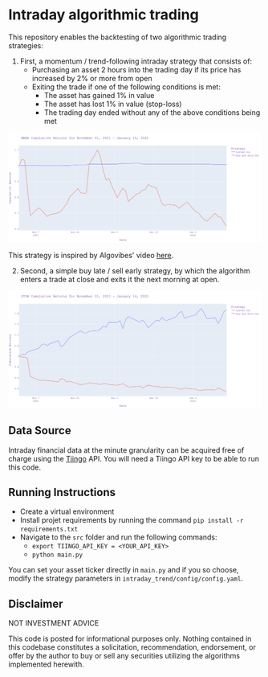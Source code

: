 # Intraday algorithmic trading

This repository enables the backtesting of two algorithmic trading strategies:

1. First, a momentum / trend-following intraday strategy that consists of:
   - Purchasing an asset 2 hours into the trading day if its price has increased by 2% or more from open
   - Exiting the trade if one of the following conditions is met:
     - The asset has gained 1% in value
     - The asset has lost 1% in value (stop-loss)
     - The trading day ended without any of the above conditions being met

  ![alt text](https://github.com/cta2106/algo-trading/blob/master/mrna_cumulative_returns.png)

  This strategy is inspired by Algovibes' video [here](https://www.youtube.com/watch?v=BhOdgrxWi5c).

2. Second, a simple buy late / sell early strategy, by which the algorithm enters a trade at close and exits it the next morning at open.

![alt text](https://github.com/cta2106/algo-trading/blob/master/pton_cumulative_returns.png)

## Data Source
Intraday financial data at the minute granularity can be acquired free of charge using the [Tiingo](https://www.tiingo.com/) API.
You will need a Tiingo API key to be able to run this code.

## Running Instructions
- Create a virtual environment
- Install projet requirements by running the command `pip install -r requirements.txt`
- Navigate to the `src` folder and run the following commands:
  - `export TIINGO_API_KEY = <YOUR_API_KEY>`
  - `python main.py`

You can set your asset ticker directly in `main.py` and if you so choose, modify the strategy parameters in `intraday_trend/config/config.yaml`.

## Disclaimer


NOT INVESTMENT ADVICE

This code is posted for informational purposes only. Nothing contained in this codebase constitutes a solicitation, recommendation, endorsement, or offer by the author to buy or sell any securities utilizing the algorithms implemented herewith.
